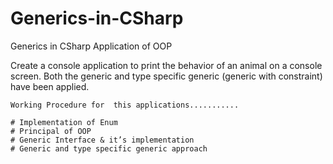 # Generics-in-CSharp
Generics in CSharp
Application of OOP

Create a console application to print the behavior of an animal on a console screen.
Both the generic and type specific generic (generic with constraint) have been applied. 
    
    
    Working Procedure for  this applications...........
    
    # Implementation of Enum
    # Principal of OOP
    # Generic Interface & it’s implementation
    # Generic and type specific generic approach
